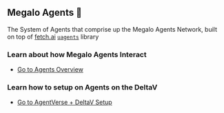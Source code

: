 
## Megalo Agents  📣  <br />

The System of Agents that comprise up the Megalo Agents Network, built on top of [fetch.ai](https://fetch.ai/)  [`uagents`](https://pypi.org/project/uagents/) library


### Learn about how Megalo Agents Interact 
- [Go to Agents Overview](https://github.com/ShubhamTiwary914/uAgents/blob/main/integrations/megalo-apimedic-mongo/README.md#-megalo-agents-overview)



### Learn how to setup on Agents on the DeltaV
- [Go to AgentVerse + DeltaV Setup](https://github.com/ShubhamTiwary914/uAgents/blob/main/integrations/megalo-apimedic-mongo/README.md#setting-up-agents)




